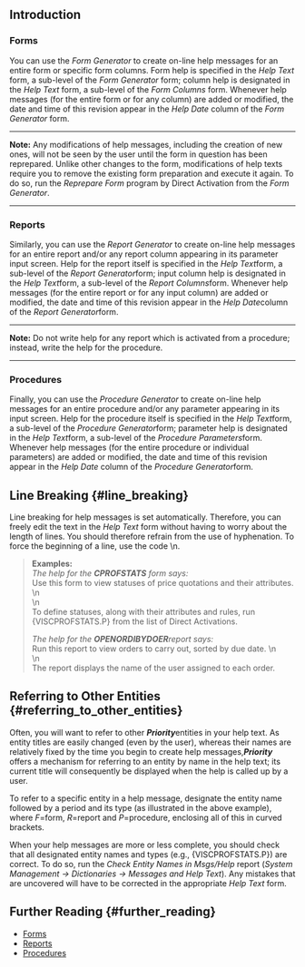 ## Introduction

### Forms

You can use the *Form Generator* to create on-line help messages for an
entire form or specific form columns. Form help is specified in the
*Help Text* form, a sub-level of the *Form Generator* form; column help
is designated in the *Help Text* form, a sub-level of the *Form Columns*
form. Whenever help messages (for the entire form or for any column) are
added or modified, the date and time of this revision appear in the
*Help Date* column of the *Form Generator* form.

------------------------------------------------------------------------

**Note:** Any modifications of help messages, including the creation of
new ones, will not be seen by the user until the form in question has
been reprepared. Unlike other changes to the form, modifications of help
texts require you to remove the existing form preparation and execute it
again. To do so, run the *Reprepare Form* program by Direct Activation
from the *Form Generator*.

------------------------------------------------------------------------

### Reports

Similarly, you can use the *Report Generator* to create on-line help
messages for an entire report and/or any report column appearing in its
parameter input screen. Help for the report itself is specified in the
*Help Text*form, a sub-level of the *Report Generator*form; input column
help is designated in the *Help Text*form, a sub-level of the *Report
Columns*form. Whenever help messages (for the entire report or for any
input column) are added or modified, the date and time of this revision
appear in the *Help Date*column of the *Report Generator*form.

------------------------------------------------------------------------

**Note:** Do not write help for any report which is activated from a
procedure; instead, write the help for the procedure.

------------------------------------------------------------------------

### Procedures

Finally, you can use the *Procedure Generator* to create on-line help
messages for an entire procedure and/or any parameter appearing in its
input screen. Help for the procedure itself is specified in the *Help
Text*form, a sub-level of the *Procedure Generator*form; parameter help
is designated in the *Help Text*form, a sub-level of the *Procedure
Parameters*form. Whenever help messages (for the entire procedure or
individual parameters) are added or modified, the date and time of this
revision appear in the *Help Date* column of the *Procedure
Generator*form.

## Line Breaking {#line_breaking}

Line breaking for help messages is set automatically. Therefore, you can
freely edit the text in the *Help Text* form without having to worry
about the length of lines. You should therefore refrain from the use of
hyphenation. To force the beginning of a line, use the code \\n.

> **Examples:**\
> *The help for the **CPROFSTATS** form says:*\
> Use this form to view statuses of price quotations and their
> attributes. \\n\
> \\n\
> To define statuses, along with their attributes and rules, run
> {VISCPROFSTATS.P} from the list of Direct Activations.
>
> *The help for the **OPENORDIBYDOER**report says:*\
> Run this report to view orders to carry out, sorted by due date. \\n\
> \\n\
> The report displays the name of the user assigned to each order.

## Referring to Other Entities {#referring_to_other_entities}

Often, you will want to refer to other ***Priority***entities in your
help text. As entity titles are easily changed (even by the user),
whereas their names are relatively fixed by the time you begin to create
help messages,***Priority*** offers a mechanism for referring to an
entity by name in the help text; its current title will consequently be
displayed when the help is called up by a user.

To refer to a specific entity in a help message, designate the entity
name followed by a period and its type (as illustrated in the above
example), where *F*=form, *R*=report and *P*=procedure, enclosing all of
this in curved brackets.

When your help messages are more or less complete, you should check that
all designated entity names and types (e.g., {VISCPROFSTATS.P}) are
correct. To do so, run the *Check Entity Names in Msgs/Help* report
(*System Management → Dictionaries → Messages and Help Text*). Any
mistakes that are uncovered will have to be corrected in the appropriate
*Help Text* form.

## Further Reading {#further_reading}

-   [Forms](Forms "wikilink")
-   [Reports](Reports "wikilink")
-   [Procedures](Procedures "wikilink")
